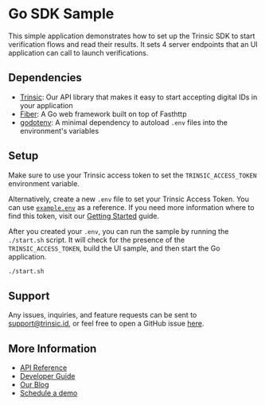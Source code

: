 # Go SDK Sample

This simple application demonstrates how to set up the Trinsic SDK to start verification flows and read their results. It sets 4 server endpoints that an UI application can call
to launch verifications.

## Dependencies

- [Trinsic](https://trinsic.id): Our API library that makes it easy to start accepting digital IDs in your application
- [Fiber](https://gofiber.io/): A Go web framework built on top of Fasthttp
- [godotenv](https://github.com/tonerdo/dotnet-env): A minimal dependency to autoload `.env` files into the environment's variables

## Setup

Make sure to use your Trinsic access token to set the `TRINSIC_ACCESS_TOKEN` environment variable.

Alternatively, create a new `.env` file to set your Trinsic Access Token. You can use [`example.env`](./example.env) as a reference. If you need more information where to find this token, visit our [Getting Started](https://docs.trinsic.id/docs/getting-started-with-trinsic-connect) guide.

After you created your `.env`, you can run the sample by running the `./start.sh` script. It will check for the presence of the `TRINSIC_ACCESS_TOKEN`, build the UI sample, and then start the Go application.

```sh
./start.sh
```

## Support

Any issues, inquiries, and feature requests can be sent to [support@trinsic.id](mailto:support@trinsic.id), or feel free to open a GitHub issue [here](https://github.com/trinsic-id/sdk/issues).

## More Information

- [API Reference](https://docs.trinsic.id/reference)
- [Developer Guide](https://docs.trinsic.id/docs/developer-tools)
- [Our Blog](https://trinsic.id/blog/)
- [Schedule a demo](https://trinsic.id/contact/)

